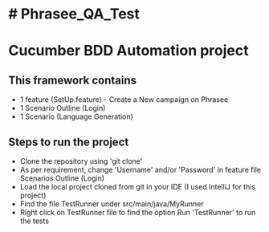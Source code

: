 <h1># Phrasee_QA_Test</h1>
<h1> Cucumber BDD  Automation project</h1>
<h2>This framework contains </h2>
<ul><li> 1 feature (SetUp.feature) - Create a New campaign on Phrasee </li>
	<li>1 Scenario Outline (Login) </li>
  <li>1 Scenario (Language Generation) </li></ul>
<h2>Steps to run the project</h2>
<ul><li> Clone the repository using 'git clone'</li>
	<li> As per requirement, change 'Username' and/or 'Password' in feature file Scenarios Outline (Login) </li>
  <li> Load the local project cloned from git in your IDE (I used IntelliJ for this project)</li>
  <li> Find the file TestRunner under src/main/java/MyRunner</li>
  <li> Right click on TestRunner file to find the option Run 'TestRunner' to run the tests</li>
</ul>
